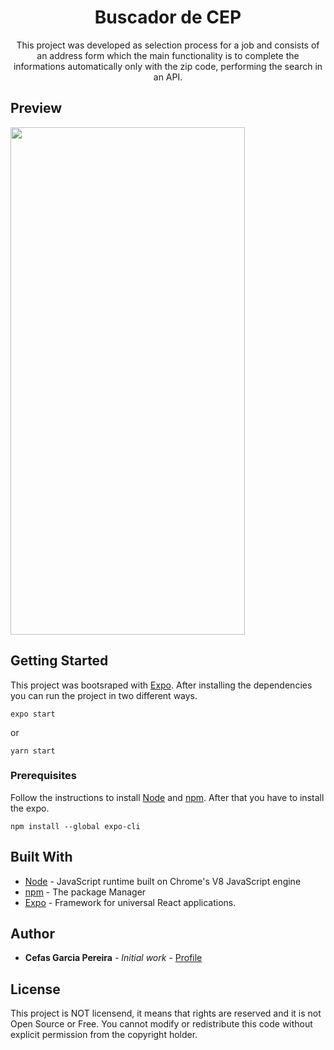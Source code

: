<p align="center">
  <h1 align="center">Buscador de CEP</h1>
  <p align="center">This project was developed as selection process for a job and consists of an address form which the main functionality is to complete the informations automatically only with the zip code, performing the search in an API.
</p>

## Preview
<img align="center" src="demo.gif" width="375" height="812" />

## Getting Started

This project was bootsraped with [Expo](https://docs.expo.io/). After installing the dependencies you can run the project in two different ways.

```
expo start
```
or
```
yarn start
```

### Prerequisites

Follow the instructions to install [Node](https://nodejs.org/en/) and [npm](https://www.npmjs.com/get-npm). After that you have to install the expo.

```
npm install --global expo-cli
```


## Built With

* [Node](https://nodejs.org/en/) - JavaScript runtime built on Chrome's V8 JavaScript engine
* [npm](https://www.npmjs.com/get-npm) - The package Manager
* [Expo](https://docs.expo.io/) - Framework for universal React applications.



## Author

* **Cefas Garcia Pereira** - *Initial work* - [Profile](https://github.com/cefasgarciapereira)

## License

This project is NOT licensend, it means that rights are reserved and it is not Open Source or Free. You cannot modify or redistribute this code without explicit permission from the copyright holder.
